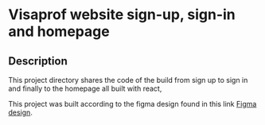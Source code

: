 # Visaprof website sign-up, sign-in and homepage

## Description

This project directory shares the code of the build from sign up to sign in and finally to the homepage all built with react,

This project was built according to the figma design found in this link [Figma design](https://www.figma.com/file/uVlAMoKE9lS420vOlvBHV4/FrontEnd-test?node-id=0%3A1&t=0TNbtdnZk8cyobT2-1).
